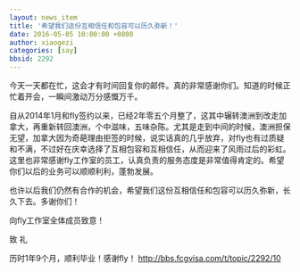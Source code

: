 ```yaml
---
layout: news_item
title: '希望我们这份互相信任和包容可以历久弥新！'
date: 2016-05-05 10:00:00 +0800
author: xiaogezi
categories: [say]
bbsid: 2292
---
```


今天一天都在忙，这会才有时间回复你的邮件。真的非常感谢你们。知道的时候正忙着开会，一瞬间激动万分感慨万千。

自从2014年1月和fly签约以来，已经2年零五个月整了，这其中辗转澳洲到改走加拿大，再重新转回澳洲，个中滋味，五味杂陈。尤其是走到中间的时候，澳洲担保无望，加拿大因为奇葩理由拒签的时候，说实话真的几乎放弃，对fly也有过质疑和不满，不过好在庆幸选择了互相包容和互相信任，从而迎来了风雨过后的彩虹。这里也非常感谢fly工作室的员工，认真负责的服务态度是非常值得肯定的。希望你们以后的业务可以顺顺利利，蓬勃发展。

也许以后我们仍然有合作的机会，希望我们这份互相信任和包容可以历久弥新，长久下去。多谢你们！

向fly工作室全体成员致意！

致
礼

历时1年9个月，顺利毕业！感谢fly！ http://bbs.fcgvisa.com/t/topic/2292/10